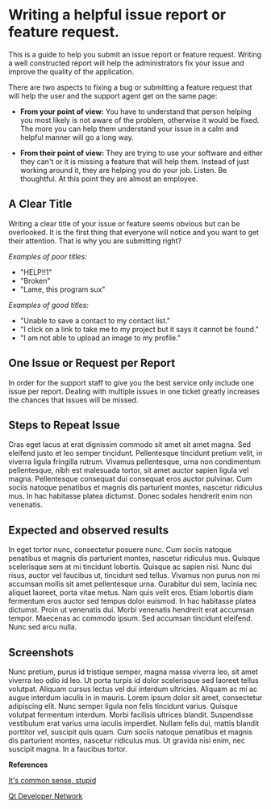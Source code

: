 # Writing a helpful issue report or feature request.

This is a guide to help you submit an issue report or feature request.  Writing a well constructed report will help the administrators fix your issue and improve the quality of the application.

There are two aspects to fixing a bug or submitting a feature request that will help the user and the support agent get on the same page:

* __From your point of view:__ You have to understand that person helping you most likely is not aware of the problem, otherwise it would be fixed.  The more you can help them understand your issue in a calm and helpful manner will go a long way.

* __From their point of view:__ They are trying to use your software and either they can't or it is missing a feature that will help them.  Instead of just working around it, they are helping you do your job.  Listen.  Be thoughtful.  At this point they are almost an employee. 

## A Clear Title

Writing a clear title of your issue or feature seems obvious but can be overlooked.  It is the first thing that everyone will notice and you want to get their attention.  That is why you are submitting right?

*Examples of poor titles:*
* "HELP!!1"
* "Broken"
* "Lame, this program sux"

*Examples of good titles:*
* "Unable to save a contact to my contact list."
* "I click on a link to take me to my project but it says it cannot be found."
* "I am not able to upload an image to my profile."

## One Issue or Request per Report

In order for the support staff to give you the best service only include one issue per report.  Dealing with multiple issues in one ticket greatly increases the chances that issues will be missed.

## Steps to Repeat Issue

Cras eget lacus at erat dignissim commodo sit amet sit amet magna. Sed eleifend justo et leo semper tincidunt. Pellentesque tincidunt pretium velit, in viverra ligula fringilla rutrum. Vivamus pellentesque, urna non condimentum pellentesque, nibh est malesuada tortor, sit amet auctor sapien ligula vel magna. Pellentesque consequat dui consequat eros auctor pulvinar. Cum sociis natoque penatibus et magnis dis parturient montes, nascetur ridiculus mus. In hac habitasse platea dictumst. Donec sodales hendrerit enim non venenatis.

## Expected and observed results

In eget tortor nunc, consectetur posuere nunc. Cum sociis natoque penatibus et magnis dis parturient montes, nascetur ridiculus mus. Quisque scelerisque sem at mi tincidunt lobortis. Quisque ac sapien nisi. Nunc dui risus, auctor vel faucibus ut, tincidunt sed tellus. Vivamus non purus non mi accumsan mollis sit amet pellentesque urna. Curabitur dui sem, lacinia nec aliquet laoreet, porta vitae metus. Nam quis velit eros. Etiam lobortis diam fermentum eros auctor sed tempus dolor euismod. In hac habitasse platea dictumst. Proin ut venenatis dui. Morbi venenatis hendrerit erat accumsan tempor. Maecenas ac commodo ipsum. Sed accumsan tincidunt eleifend. Nunc sed arcu nulla.

## Screenshots

Nunc pretium, purus id tristique semper, magna massa viverra leo, sit amet viverra leo odio id leo. Ut porta turpis id dolor scelerisque sed laoreet tellus volutpat. Aliquam cursus lectus vel dui interdum ultricies. Aliquam ac mi ac augue interdum iaculis in in mauris. Lorem ipsum dolor sit amet, consectetur adipiscing elit. Nunc semper ligula non felis tincidunt varius. Quisque volutpat fermentum interdum. Morbi facilisis ultrices blandit. Suspendisse vestibulum erat varius urna iaculis imperdiet. Nullam felis dui, mattis blandit porttitor vel, suscipit quis quam. Cum sociis natoque penatibus et magnis dis parturient montes, nascetur ridiculus mus. Ut gravida nisi enim, nec suscipit magna. In a faucibus tortor.

__References__

[It's common sense, stupid][1]

[Qt Developer Network][2]

[1]: http://itscommonsensestupid.blogspot.com/2008/07/tips-to-write-good-bug-report.html
[2]: http://qt-project.org/wiki/ReportingBugsInQt